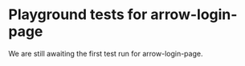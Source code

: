 # Playground tests for arrow-login-page
We are still awaiting the first test run for arrow-login-page.
